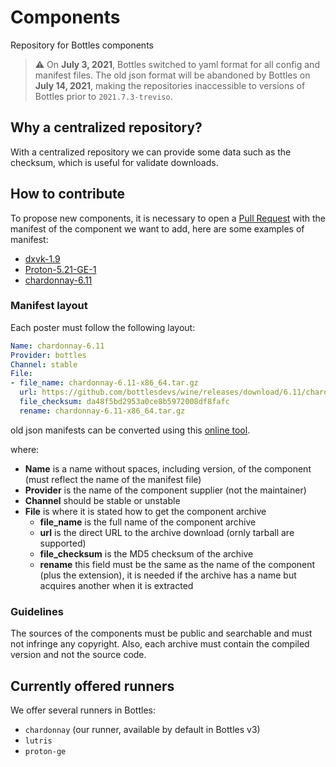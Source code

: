 # Components
Repository for Bottles components

> ⚠️ On **July 3, 2021**, Bottles switched to yaml format for all config and manifest files. The old json format will be abandoned by Bottles on **July 14, 2021**, making the repositories inaccessible to versions of Bottles prior to `2021.7.3-treviso`.

## Why a centralized repository?
With a centralized repository we can provide some data such as the checksum, which is useful for validate downloads.

## How to contribute
To propose new components, it is necessary to open a [Pull Request](https://github.com/bottlesdevs/components/pulls) with the manifest of the component we want to add, here are some examples of manifest:
- [dxvk-1.9](https://github.com/bottlesdevs/components/blob/main/dxvk/dxvk-1.9.yml)
- [Proton-5.21-GE-1](https://github.com/bottlesdevs/components/blob/main/runners/proton/Proton-5.21-GE-1.yml)
- [chardonnay-6.11](https://github.com/bottlesdevs/components/blob/main/runners/wine/chardonnay-6.11.yml)

### Manifest layout
Each poster must follow the following layout:
```yaml
Name: chardonnay-6.11
Provider: bottles
Channel: stable
File:
- file_name: chardonnay-6.11-x86_64.tar.gz
  url: https://github.com/bottlesdevs/wine/releases/download/6.11/chardonnay-6.11-x86_64.tar.gz
  file_checksum: da48f5bd2953a0ce8b5972008df8fafc
  rename: chardonnay-6.11-x86_64.tar.gz
```
old json manifests can be converted using this [online tool](https://www.json2yaml.com).

where:
- **Name** is a name without spaces, including version, of the component (must reflect the name of the manifest file)
- **Provider** is the name of the component supplier (not the maintainer)
- **Channel** should be stable or unstable
- **File** is where it is stated how to get the component archive
  - **file_name** is the full name of the component archive
  - **url** is the direct URL to the archive download (ornly tarball are supported)
  - **file_checksum** is the MD5 checksum of the archive
  - **rename** this field must be the same as the name of the component (plus the extension), it is needed if the archive has a name but acquires another when it is extracted

### Guidelines
The sources of the components must be public and searchable and must not infringe any copyright. Also, each archive must contain the compiled version and not the source code.


## Currently offered runners
We offer several runners in Bottles:
- `chardonnay` (our runner, available by default in Bottles v3)
- `lutris`
- `proton-ge`
